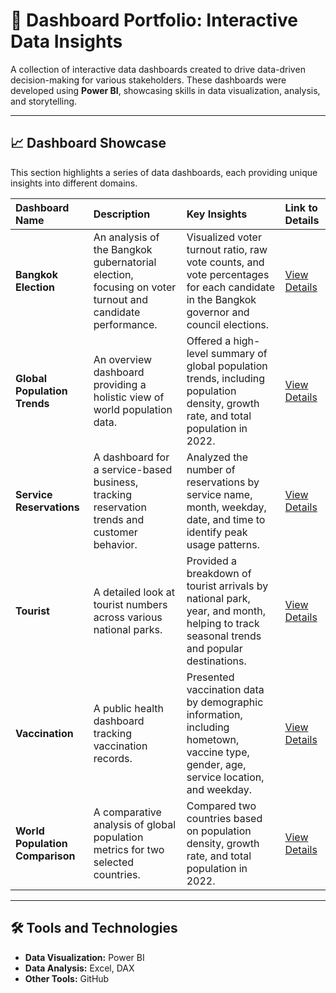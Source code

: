 # 🚀 Dashboard Portfolio: Interactive Data Insights

A collection of interactive data dashboards created to drive data-driven decision-making for various stakeholders. These dashboards were developed using **Power BI**, showcasing skills in data visualization, analysis, and storytelling.

---

## 📈 Dashboard Showcase

This section highlights a series of data dashboards, each providing unique insights into different domains.

| Dashboard Name | Description | Key Insights | Link to Details |
| :--- | :--- | :--- | :--- |
| **Bangkok Election** | An analysis of the Bangkok gubernatorial election, focusing on voter turnout and candidate performance. | Visualized voter turnout ratio, raw vote counts, and vote percentages for each candidate in the Bangkok governor and council elections. | [View Details](https://github.com/panupong1212312121/Dashboards/tree/b1/Election%20Bangkok/Election%20Bangkok%20(Dashboard).md) |
| **Global Population Trends** | An overview dashboard providing a holistic view of world population data. | Offered a high-level summary of global population trends, including population density, growth rate, and total population in 2022. | [View Details](https://github.com/panupong1212312121/Dashboards/tree/b1/Global%20Population%20Trends/Global%20Population%20Trends%20(Dashboard).md) |
| **Service Reservations** | A dashboard for a service-based business, tracking reservation trends and customer behavior. | Analyzed the number of reservations by service name, month, weekday, date, and time to identify peak usage patterns. | [View Details](https://github.com/panupong1212312121/Dashboards/tree/b1/Service%20Reservation/Service%20Reservation%20(Dashboard).md) |
| **Tourist** | A detailed look at tourist numbers across various national parks. | Provided a breakdown of tourist arrivals by national park, year, and month, helping to track seasonal trends and popular destinations. | [View Details](https://github.com/panupong1212312121/Dashboards/tree/b1/Tourist/Tourist%20(Dashboard).md) |
| **Vaccination** | A public health dashboard tracking vaccination records. | Presented vaccination data by demographic information, including hometown, vaccine type, gender, age, service location, and weekday. | [View Details](https://github.com/panupong1212312121/Dashboards/tree/b1/Vaccination/Vaccination%20(Dashboard).md) |
| **World Population Comparison** | A comparative analysis of global population metrics for two selected countries. | Compared two countries based on population density, growth rate, and total population in 2022. | [View Details](https://github.com/panupong1212312121/Dashboards/tree/b1/World%20Population%20Comparison/World%20Population%20Comparison%20(Dashboard).md) |

---

## 🛠️ Tools and Technologies

* **Data Visualization:** Power BI
* **Data Analysis:** Excel, DAX
* **Other Tools:** GitHub